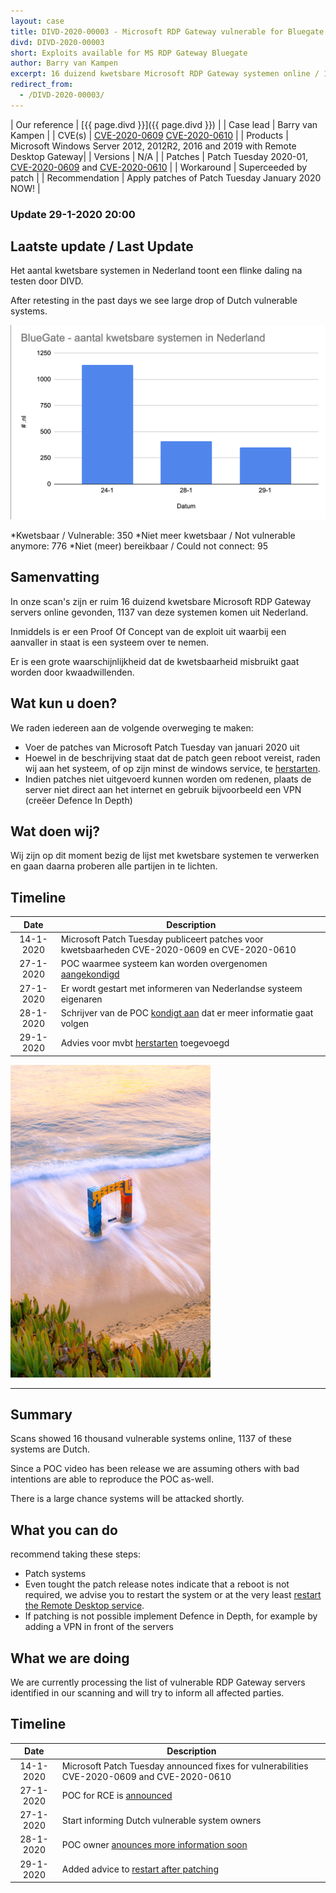 ```yaml
---
layout: case
title: DIVD-2020-00003 - Microsoft RDP Gateway vulnerable for Bluegate RCE 
divd: DIVD-2020-00003
short: Exploits available for MS RDP Gateway Bluegate
author: Barry van Kampen
excerpt: 16 duizend kwetsbare Microsoft RDP Gateway systemen online / 16 thousand vulnerable Microsoft RDP Gateway systemen online
redirect_from:
  - /DIVD-2020-00003/
---
```


| Our reference | [{{ page.divd }}]({{ page.divd }}) |
| Case lead | Barry van Kampen |
| CVE(s) | [CVE-2020-0609](https://cve.mitre.org/cgi-bin/cvename.cgi?name=CVE-CVE-2020-0609) [CVE-2020-0610](https://cve.mitre.org/cgi-bin/cvename.cgi?name=CVE-CVE-2020-0610) |
| Products | Microsoft Windows Server 2012, 2012R2, 2016 and 2019 with Remote Desktop Gateway|
| Versions | N/A |
| Patches | Patch Tuesday 2020-01, [CVE-2020-0609](https://portal.msrc.microsoft.com/en-US/security-guidance/advisory/CVE-2020-0609) and [CVE-2020-0610](https://portal.msrc.microsoft.com/en-US/security-guidance/advisory/CVE-2020-0610) |
| Workaround | Superceeded by patch |
| Recommendation | Apply patches of Patch Tuesday January 2020 NOW! |

### Update 29-1-2020 20:00

## Laatste update / Last Update
Het aantal kwetsbare systemen in Nederland toont een flinke daling na testen door DIVD.

After retesting in the past days we see large drop of Dutch vulnerable systems.

![NL results of vulnerable Remote Desktop Gateway systems](/assets/images/DIVD-2020-00003_vulnstats.png "Source DIVD")

*Kwetsbaar / Vulnerable: 350
*Niet meer kwetsbaar / Not vulnerable anymore: 776
*Niet (meer) bereikbaar / Could not connect: 95

## Samenvatting

In onze scan's zijn er ruim 16 duizend kwetsbare Microsoft RDP Gateway servers online gevonden, 1137 van deze systemen komen uit Nederland.

Inmiddels is er een Proof Of Concept van de exploit uit waarbij een aanvaller in staat is een systeem over te nemen.

Er is een grote waarschijnlijkheid dat de kwetsbaarheid misbruikt gaat worden door kwaadwillenden.

## Wat kun u doen?

We raden iedereen aan de volgende overweging te maken:
* Voer de patches van Microsoft Patch Tuesday van januari 2020 uit
* Hoewel in de beschrijving staat dat de patch geen reboot vereist, raden wij aan het systeem, of op zijn minst de windows service, te [herstarten](/2020/01/29/BlueGate-patch-restart/).
* Indien patches niet uitgevoerd kunnen worden om redenen, plaats de server niet direct aan het internet en gebruik bijvoorbeeld een VPN (creëer Defence In Depth)

## Wat doen wij?

Wij zijn op dit moment bezig de lijst met kwetsbare systemen te verwerken en gaan daarna proberen alle partijen in te lichten.

## Timeline

| Date  | Description |
|:-----:|-------------|
| 14-1-2020 | Microsoft Patch Tuesday publiceert patches voor kwetsbaarheden CVE-2020-0609 en CVE-2020-0610|
| 27-1-2020 | POC waarmee systeem kan worden overgenomen [aangekondigd](https://twitter.com/layle_ctf/status/1221514332049113095) |
| 27-1-2020 | Er wordt gestart met informeren van Nederlandse systeem eigenaren |
| 28-1-2020 | Schrijver van de POC [kondigt aan](https://twitter.com/layle_ctf/status/1221514332049113095) dat er meer informatie gaat volgen |
| 29-1-2020 | Advies voor mvbt [herstarten](/2020/01/29/BlueGate-patch-restart/) toegevoegd |

![A picture of a a blue and red gate in the sea](/assets/images/bluegate_small.png "Image copyright Scopio")

<hr>

## Summary

Scans showed 16 thousand vulnerable systems online, 1137 of these systems are Dutch.

Since a POC video has been release we are assuming others with bad intentions are able to reproduce the POC as-well.

There is a large chance systems will be attacked shortly.

## What you can do

recommend taking these steps:
* Patch systems
*  Even tought the patch release notes indicate that a reboot is not required, we advise you to restart the system or at the very least [restart the Remote Desktop service](/2020/01/29/BlueGate-patch-restart/).
* If patching is not possible implement Defence in Depth, for example by adding a VPN in front of the servers

## What we are doing

We are currently processing the list of vulnerable RDP Gateway servers identified in our scanning and will try to inform all affected parties.

## Timeline

| Date  | Description |
|:-----:|-------------|
| 14-1-2020 | Microsoft Patch Tuesday announced fixes for vulnerabilities CVE-2020-0609 and CVE-2020-0610 |
| 27-1-2020 | POC for RCE is [announced](https://twitter.com/layle_ctf/status/1221514332049113095) |
| 27-1-2020 | Start informing Dutch vulnerable system owners |
| 28-1-2020 | POC owner [anounces more information soon](https://twitter.com/layle_ctf/status/1221514332049113095) |
| 29-1-2020 | Added advice to [restart after patching](/2020/01/29/BlueGate-patch-restart/) |

